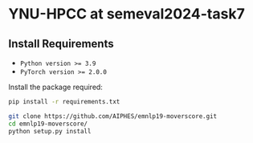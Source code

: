 # YNU-HPCC at semeval2024-task7

## Install Requirements
- `Python version >= 3.9`
- `PyTorch version >= 2.0.0`
  
Install the package required:
```sh
pip install -r requirements.txt
```
```sh
git clone https://github.com/AIPHES/emnlp19-moverscore.git
cd emnlp19-moverscore/
python setup.py install
```
